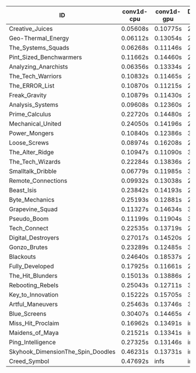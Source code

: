 |ID|conv1d-cpu|conv1d-gpu|DWSPConv2D-gpu|gemm-gpu|avg|
|-|-|-|-|-|-|
|Creative_Juices|0.05608s|0.10775s|2.82938s|1.70314s|1.17409s|
|Geo-Thermal_Energy|0.06112s|0.13054s|2.82377s|1.68648s|1.17548s|
|The_Systems_Squads|0.06268s|0.11146s|2.81301s|1.72281s|1.17749s|
|Pint_Sized_Benchwarmers|0.11662s|0.14460s|2.81610s|1.70053s|1.19446s|
|Analyzing_Anarchists|0.06356s|0.13334s|2.81925s|1.78224s|1.19960s|
|The_Tech_Warriors|0.10832s|0.11465s|2.86991s|1.74960s|1.21062s|
|The_ERROR_List|0.10870s|0.11215s|2.89513s|1.76728s|1.22081s|
|Freak_Gravity|0.10879s|0.11430s|2.89272s|1.77393s|1.22244s|
|Analysis_Systems|0.09608s|0.12360s|2.99634s|1.67707s|1.22327s|
|Prime_Calculus|0.22720s|0.14480s|2.80885s|1.74785s|1.23218s|
|Mechanical_United|0.24050s|0.14196s|2.82660s|1.77122s|1.24507s|
|Power_Mongers|0.10840s|0.12386s|3.01474s|1.75931s|1.25158s|
|Loose_Screws|0.08974s|0.16208s|2.87677s|1.87930s|1.25197s|
|The_Alter_Ridge|0.10947s|0.11090s|3.02126s|1.76807s|1.25243s|
|The_Tech_Wizards|0.22284s|0.13836s|2.82262s|1.89036s|1.26855s|
|Smalltalk_Dribble|0.06779s|0.11985s|3.03226s|1.87059s|1.27262s|
|Remote_Connections|0.09932s|0.13038s|2.93239s|1.95163s|1.27843s|
|Beast_Isis|0.23842s|0.14193s|2.81725s|1.94359s|1.28530s|
|Byte_Mechanics|0.25193s|0.12881s|2.98424s|1.77622s|1.28530s|
|Grapevine_Squad|0.11327s|0.14634s|3.01892s|1.86458s|1.28578s|
|Pseudo_Boom|0.11199s|0.11904s|3.05347s|1.93459s|1.30477s|
|Tech_Connect|0.22535s|0.13719s|2.97677s|1.88836s|1.30692s|
|Digital_Destroyers|0.27017s|0.14520s|2.96357s|1.85572s|1.30867s|
|Gonzo_Brutes|0.23289s|0.12485s|3.09890s|1.80809s|1.31618s|
|Blackouts|0.24640s|0.18537s|2.92511s|1.97491s|1.33295s|
|Fully_Developed|0.17925s|0.11661s|2.82588s|2.23363s|1.33884s|
|The_Hit_Blunders|0.15013s|0.13886s|2.84623s|2.54818s|1.42085s|
|Rebooting_Rebels|0.25043s|0.12711s|3.02555s|2.59138s|1.49862s|
|Key_to_Innovation|0.15222s|0.15705s|3.21035s|2.59596s|1.52890s|
|Artful_Maneuvers|0.25463s|0.13746s|3.65257s|2.49252s|1.63430s|
|Blue_Screens|0.30407s|0.14465s|4.90369s|2.42540s|1.94446s|
|Miss_Hit_Proclaim|0.16962s|0.13491s|infs|infs|infs|
|Maidens_of_Maya|0.21521s|0.13341s|infs|infs|infs|
|Ping_Intelligence|0.27325s|0.13146s|infs|4.44892s|infs|
|Skyhook_DimensionThe_Spin_Doodles|0.46231s|0.13731s|infs|infs|infs|
|Creed_Symbol|0.47692s|infs|infs|4.50497s|infs|
